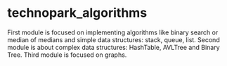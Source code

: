 # technopark_algorithms

First module is focused on implementing algorithms like binary search or median of medians and simple data structures: stack, queue, list.
Second module is about complex data structures: HashTable, AVLTree and Binary Tree.
Third module is focused on graphs.
